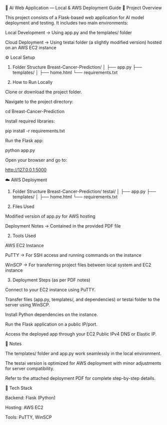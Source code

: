 🧠 AI Web Application — Local & AWS Deployment Guide
📂 Project Overview

This project consists of a Flask-based web application for AI model deployment and testing.
It includes two main environments:

Local Development → Using app.py and the templates/ folder

Cloud Deployment → Using testai folder (a slightly modified version) hosted on an AWS EC2 instance

⚙️ Local Setup
1. Folder Structure
Breast-Cancer-Prediction/
│
├── app.py
├── templates/
│   ├── home.html
└── requirements.txt

2. How to Run Locally

Clone or download the project folder.

Navigate to the project directory:

cd Breast-Cancer-Prediction


Install required libraries:

pip install -r requirements.txt


Run the Flask app:

python app.py


Open your browser and go to:

http://127.0.0.1:5000

☁️ AWS Deployment

1. Folder Structure
Breast-Cancer-Prediction/
testai/
│
├── app.py
├── templates/
│   ├── home.html
└── requirements.txt

1. Files Used

Modified version of app.py for AWS hosting

Deployment Notes → Contained in the provided PDF file

2. Tools Used

AWS EC2 Instance

PuTTY → For SSH access and running commands on the instance

WinSCP → For transferring project files between local system and EC2 instance

3. Deployment Steps (as per PDF notes)

Connect to your EC2 instance using PuTTY.

Transfer files (app.py, templates/, and dependencies) or testai folder to the server using WinSCP.

Install Python dependencies on the instance.

Run the Flask application on a public IP/port.

Access the deployed app through your EC2 Public IPv4 DNS or Elastic IP.

📝 Notes

The templates/ folder and app.py work seamlessly in the local environment.

The testai  version is optimized for AWS deployment with minor adjustments for server compatibility.

Refer to the attached deployment PDF for complete step-by-step details.

🧩 Tech Stack

Backend: Flask (Python)

Hosting: AWS EC2

Tools: PuTTY, WinSCP
